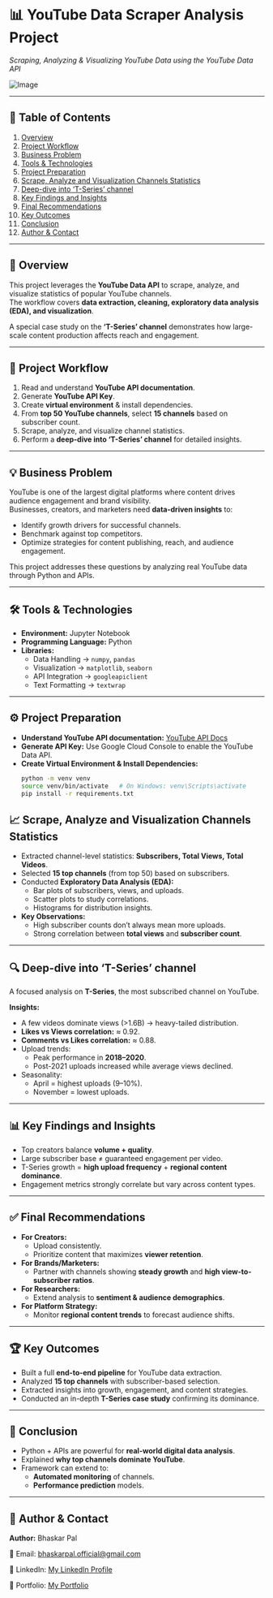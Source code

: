 # 📊 YouTube Data Scraper Analysis Project  
_Scraping, Analyzing & Visualizing YouTube Data using the YouTube Data API_

![Image]()

---

## 📑 Table of Contents  
1. [Overview](#overview)  
2. [Project Workflow](#project-workflow)  
3. [Business Problem](#business-problem)  
4. [Tools & Technologies](#tools--technologies)  
5. [Project Preparation](#project-preparation)  
6. [Scrape, Analyze and Visualization Channels Statistics](#scrape-analyze-and-visualization-channels-statistics)  
7. [Deep-dive into ‘T-Series’ channel](#deep-dive-into-t-series-channel)  
8. [Key Findings and Insights](#key-findings-and-insights)  
9. [Final Recommendations](#final-recommendations)  
10. [Key Outcomes](#key-outcomes)  
11. [Conclusion](#conclusion)  
12. [Author & Contact](#author--contact)  

---

## 📌 Overview  
This project leverages the **YouTube Data API** to scrape, analyze, and visualize statistics of popular YouTube channels.  
The workflow covers **data extraction, cleaning, exploratory data analysis (EDA), and visualization**.  

A special case study on the **‘T-Series’ channel** demonstrates how large-scale content production affects reach and engagement.  

---

## 🔄 Project Workflow  
1. Read and understand **YouTube API documentation**.  
2. Generate **YouTube API Key**.  
3. Create **virtual environment** & install dependencies.  
4. From **top 50 YouTube channels**, select **15 channels** based on subscriber count.  
5. Scrape, analyze, and visualize channel statistics.  
6. Perform a **deep-dive into ‘T-Series’ channel** for detailed insights.  

---

## 💡 Business Problem  
YouTube is one of the largest digital platforms where content drives audience engagement and brand visibility.  
Businesses, creators, and marketers need **data-driven insights** to:  
- Identify growth drivers for successful channels.  
- Benchmark against top competitors.  
- Optimize strategies for content publishing, reach, and audience engagement.  

This project addresses these questions by analyzing real YouTube data through Python and APIs.  

---

## 🛠 Tools & Technologies  
- **Environment:** Jupyter Notebook  
- **Programming Language:** Python  
- **Libraries:**  
  - Data Handling → `numpy`, `pandas`  
  - Visualization → `matplotlib`, `seaborn`  
  - API Integration → `googleapiclient`  
  - Text Formatting → `textwrap`  

---

## ⚙️ Project Preparation  
- **Understand YouTube API documentation:** [YouTube API Docs](https://developers.google.com/youtube/v3)  
- **Generate API Key:** Use Google Cloud Console to enable the YouTube Data API.  
- **Create Virtual Environment & Install Dependencies:**  
  ```bash
  python -m venv venv
  source venv/bin/activate   # On Windows: venv\Scripts\activate
  pip install -r requirements.txt

## 📈 Scrape, Analyze and Visualization Channels Statistics  
- Extracted channel-level statistics: **Subscribers, Total Views, Total Videos**.  
- Selected **15 top channels** (from top 50) based on subscribers.  
- Conducted **Exploratory Data Analysis (EDA):**  
  - Bar plots of subscribers, views, and uploads.  
  - Scatter plots to study correlations.  
  - Histograms for distribution insights.  
- **Key Observations:**  
  - High subscriber counts don’t always mean more uploads.  
  - Strong correlation between **total views** and **subscriber count**.  

---

## 🔍 Deep-dive into ‘T-Series’ channel  
A focused analysis on **T-Series**, the most subscribed channel on YouTube.  

**Insights:**  
- A few videos dominate views (>1.6B) → heavy-tailed distribution.  
- **Likes vs Views correlation:** ≈ 0.92.  
- **Comments vs Likes correlation:** ≈ 0.88.  
- Upload trends:  
  - Peak performance in **2018–2020**.  
  - Post-2021 uploads increased while average views declined.  
- Seasonality:  
  - April = highest uploads (9–10%).  
  - November = lowest uploads.  

---

## 📊 Key Findings and Insights  
- Top creators balance **volume + quality**.  
- Large subscriber base ≠ guaranteed engagement per video.  
- T-Series growth = **high upload frequency** + **regional content dominance**.  
- Engagement metrics strongly correlate but vary across content types.  

---

## ✅ Final Recommendations  
- **For Creators:**  
  - Upload consistently.  
  - Prioritize content that maximizes **viewer retention**.  
- **For Brands/Marketers:**  
  - Partner with channels showing **steady growth** and **high view-to-subscriber ratios**.  
- **For Researchers:**  
  - Extend analysis to **sentiment & audience demographics**.  
- **For Platform Strategy:**  
  - Monitor **regional content trends** to forecast audience shifts.  

---

## 🏆 Key Outcomes  
- Built a full **end-to-end pipeline** for YouTube data extraction.  
- Analyzed **15 top channels** with subscriber-based selection.  
- Extracted insights into growth, engagement, and content strategies.  
- Conducted an in-depth **T-Series case study** confirming its dominance.  

---

## 📌 Conclusion  
- Python + APIs are powerful for **real-world digital data analysis**.  
- Explained **why top channels dominate YouTube**.  
- Framework can extend to:  
  - **Automated monitoring** of channels.  
  - **Performance prediction** models.  

---

## 👤 Author & Contact  
**Author:** Bhaskar Pal 

📧 Email: bhaskarpal.official@gmail.com 

💼 LinkedIn: [My LinkedIn Profile](https://www.linkedin.com/in/bhaskar-pal-2k02/)  

💼 Portfolio: [My Portfolio](https://bhaskarpal1707.github.io/portfolio/)  

